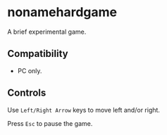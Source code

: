# nonamehardgame

A brief experimental game.

## Compatibility

- PC only.

## Controls

Use `Left/Right Arrow` keys to move left and/or right.

Press `Esc` to pause the game.
